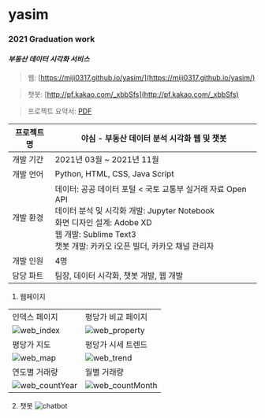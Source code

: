 # yasim
### 2021 Graduation work
#### *부동산 데이터 시각화 서비스*

> 웹: [https://miji0317.github.io/yasim/](https://miji0317.github.io/yasim/)

> 챗봇: [http://pf.kakao.com/_xbbSfs](http://pf.kakao.com/_xbbSfs)

> 프로젝트 요약서: [PDF](https://drive.google.com/file/d/1ppQjdOs-jvPrImOAGkst2_pQXewhwxtG/view?usp=sharing)

| 프로젝트명 | 야심 - 부동산 데이터 분석 시각화 웹 및 챗봇 |
| ------ | ----------------------------------- |
| 개발 기간| 2021년 03월 ~ 2021년 11월 |
| 개발 언어 | Python, HTML, CSS, Java Script |
| 개발 환경 | 데이터: 공공 데이터 포털 < 국토 교통부 실거래 자료 Open API <br> 데이터 분석 및 시각화 개발: Jupyter Notebook <br>  화면 디자인 설계: Adobe XD <br> 웹 개발: Sublime Text3 <br> 챗봇 개발: 카카오 i오픈 빌더, 카카오 채널 관리자 |
| 개발 인원 | 4명 |
| 담당 파트 | 팀장, 데이터 시각화, 챗봇 개발, 웹 개발 |

1. 웹페이지

|  |  |
| ---------------------------- | ---------------------------- |
| 인덱스 페이지 | 평당가 비교 페이지 |
| ![web_index](https://user-images.githubusercontent.com/73158122/168462212-059f4482-46a6-4148-b11b-b7efbc9f679f.png) | ![web_property](https://user-images.githubusercontent.com/73158122/168462297-5ff91331-8ee3-4136-a2f6-2d8064569ade.png) |
| 평당가 지도 | 평당가 시세 트렌드 |
| ![web_map](https://user-images.githubusercontent.com/73158122/168462302-4af78695-b890-4856-b541-92c3032248af.png) | ![web_trend](https://user-images.githubusercontent.com/73158122/168462305-7a4ea8df-a37c-49ff-87aa-7926e7c6a343.png) |
| 연도별 거래량 | 월별 거래량 |
| ![web_countYear](https://user-images.githubusercontent.com/73158122/168462386-44ac1e54-6abe-423c-a727-fd1283770e57.png) | ![web_countMonth](https://user-images.githubusercontent.com/73158122/168462308-3c5d2dda-1a2d-452b-bd5b-c7391b56bfe2.png) |


2. 챗봇
![chatbot](https://user-images.githubusercontent.com/73158122/168462815-0e730ef9-a8d8-41a0-80b6-67b6381ca7d5.png)
